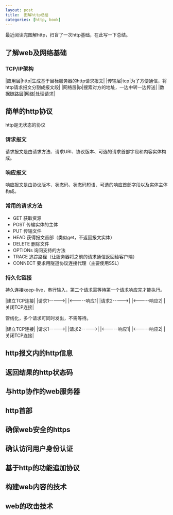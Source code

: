 ```yaml
---
layout: post
title:  图解http总结
categories: [http, book]
---
```


最近阅读完图解http，扫盲了一次http基础，在此写一下总结。

## 了解web及网络基础


### TCP/IP架构

|应用层|http|生成基于目标服务器的http请求报文|
|传输层|tcp|为了方便通信，将http请求报文分割成报文段|
|网络层|ip|搜索对方的地址，一边中转一边传送|
|数据链路层|网络|处理请求|


## 简单的http协议

http是无状态的协议

### 请求报文
请求报文是由请求方法、请求URI、协议版本、可选的请求首部字段和内容实体构成。
### 响应报文
响应报文是由协议版本、状态码、状态码短语、可选的响应首部字段以及实体主体构成。

### 常用的请求方法

* GET 获取资源
* POST 传输实体的主体
* PUT 传输文件
* HEAD 获得报文首部（类似get，不返回报文实体）
* DELETE 删除文件
* OPTIONs 询问支持的方法
* TRACE 追踪路径（让服务器将之前的请求通信返回给客户端）
* CONNECT 要求用隧道协议连接代理（主要使用SSL）

### 持久化链接

持久连接keep-live，串行输入，第二个请求需等待第一个请求响应完才能执行。

|建立TCP连接|
|请求1----->|
|<-----响应1|
|请求2----->|
|<-----响应2|
|关闭TCP连接|

管线化，多个请求可同时发出，不需等待。

|建立TCP连接|
|请求1----->|
|请求2----->|
|<-----响应1|
|<-----响应2|
|关闭TCP连接|


## http报文内的http信息

## 返回结果的http状态码

## 与http协作的web服务器

## http首部

## 确保web安全的https

## 确认访问用户身份认证

## 基于http的功能追加协议

## 构建web内容的技术

## web的攻击技术


